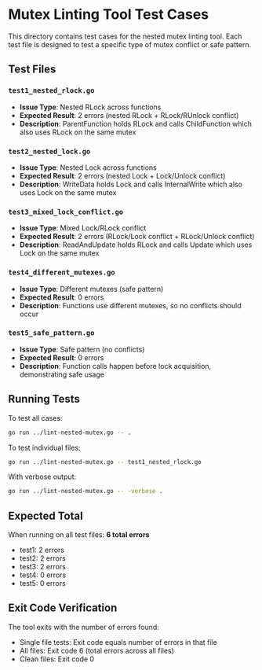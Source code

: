 # Mutex Linting Tool Test Cases

This directory contains test cases for the nested mutex linting tool. Each test file is designed to test a specific type of mutex conflict or safe pattern.

## Test Files

### `test1_nested_rlock.go`
- **Issue Type**: Nested RLock across functions
- **Expected Result**: 2 errors (nested RLock + RLock/RUnlock conflict)
- **Description**: ParentFunction holds RLock and calls ChildFunction which also uses RLock on the same mutex

### `test2_nested_lock.go`
- **Issue Type**: Nested Lock across functions
- **Expected Result**: 2 errors (nested Lock + Lock/Unlock conflict)
- **Description**: WriteData holds Lock and calls InternalWrite which also uses Lock on the same mutex

### `test3_mixed_lock_conflict.go`
- **Issue Type**: Mixed Lock/RLock conflict
- **Expected Result**: 2 errors (RLock/Lock conflict + RLock/Unlock conflict)
- **Description**: ReadAndUpdate holds RLock and calls Update which uses Lock on the same mutex

### `test4_different_mutexes.go`
- **Issue Type**: Different mutexes (safe pattern)
- **Expected Result**: 0 errors
- **Description**: Functions use different mutexes, so no conflicts should occur

### `test5_safe_pattern.go`
- **Issue Type**: Safe pattern (no conflicts)
- **Expected Result**: 0 errors
- **Description**: Function calls happen before lock acquisition, demonstrating safe usage

## Running Tests

To test all cases:
```bash
go run ../lint-nested-mutex.go -- .
```

To test individual files:
```bash
go run ../lint-nested-mutex.go -- test1_nested_rlock.go
```

With verbose output:
```bash
go run ../lint-nested-mutex.go -- -verbose .
```

## Expected Total
When running on all test files: **6 total errors**
- test1: 2 errors
- test2: 2 errors
- test3: 2 errors
- test4: 0 errors
- test5: 0 errors

## Exit Code Verification
The tool exits with the number of errors found:
- Single file tests: Exit code equals number of errors in that file
- All files: Exit code 6 (total errors across all files)
- Clean files: Exit code 0
